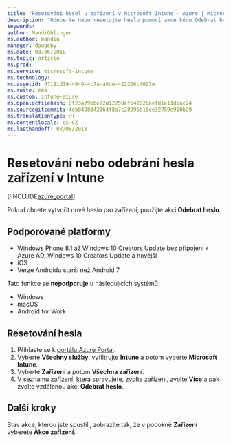 ```yaml
---
title: "Resetování hesel u zařízení v Microsoft Intune – Azure | Microsoft Docs"
description: "Odeberte nebo resetujte heslo pomocí akce kódu Odebrat heslo na zařízeních v Intune, která spravujete nebo monitorujete."
keywords: 
author: MandiOhlinger
ms.author: mandia
manager: dougeby
ms.date: 03/06/2018
ms.topic: article
ms.prod: 
ms.service: microsoft-intune
ms.technology: 
ms.assetid: 47181d19-4049-4c7a-a8de-422206c4027e
ms.suite: ems
ms.custom: intune-azure
ms.openlocfilehash: 8f23a79bbe72d12750ef642226aefd1e11dcac24
ms.sourcegitcommit: 4db0498342364f8a7c28995b15ce32759e920b99
ms.translationtype: HT
ms.contentlocale: cs-CZ
ms.lasthandoff: 03/08/2018
---
```

# <a name="reset-or-remove-a-device-passcode-in-intune"></a>Resetování nebo odebrání hesla zařízení v Intune

[!INCLUDE[azure_portal](./includes/azure_portal.md)]

Pokud chcete vytvořit nové heslo pro zařízení, použijte akci **Odebrat heslo**.

## <a name="supported-platforms"></a>Podporované platformy

- Windows Phone 8.1 až Windows 10 Creators Update bez připojení k Azure AD, Windows 10 Creators Update a novější
- iOS
- Verze Androidu starší než Android 7

Tato funkce se **nepodporuje** u následujících systémů:

- Windows
- macOS
- Android for Work

## <a name="reset-a-passcode"></a>Resetování hesla

1. Přihlaste se k [portálu Azure Portal](https://portal.azure.com).
2. Vyberte **Všechny služby**, vyfiltrujte **Intune** a potom vyberte **Microsoft Intune**.
3. Vyberte **Zařízení** a potom **Všechna zařízení**.
4. V seznamu zařízení, která spravujete, zvolte zařízení, zvolte **Více** a pak zvolte vzdálenou akci **Odebrat heslo**.

## <a name="next-steps"></a>Další kroky

Stav akce, kterou jste spustili, zobrazíte tak, že v podokně **Zařízení** vyberete **Akce zařízení**.
